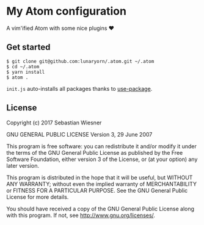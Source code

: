 # My Atom configuration

A vim'ified Atom with some nice plugins :heart:

## Get started

```
$ git clone git@github.com:lunaryorn/.atom.git ~/.atom
$ cd ~/.atom
$ yarn install
$ atom .
```

`init.js` auto-installs all packages thanks to [use-package][].

[use-package]: https://github.com/bodil/atom-use-package

## License

Copyright (c) 2017 Sebastian Wiesner

GNU GENERAL PUBLIC LICENSE
Version 3, 29 June 2007

This program is free software: you can redistribute it and/or modify
it under the terms of the GNU General Public License as published by
the Free Software Foundation, either version 3 of the License, or
(at your option) any later version.

This program is distributed in the hope that it will be useful,
but WITHOUT ANY WARRANTY; without even the implied warranty of
MERCHANTABILITY or FITNESS FOR A PARTICULAR PURPOSE.  See the
GNU General Public License for more details.

You should have received a copy of the GNU General Public License
along with this program.  If not, see <http://www.gnu.org/licenses/>.
